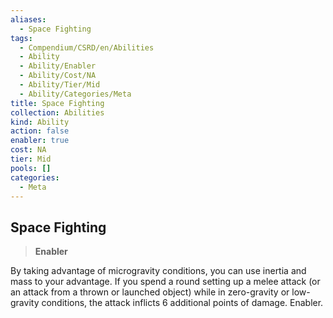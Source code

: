 ```yaml
---
aliases:
  - Space Fighting
tags:
  - Compendium/CSRD/en/Abilities
  - Ability
  - Ability/Enabler
  - Ability/Cost/NA
  - Ability/Tier/Mid
  - Ability/Categories/Meta
title: Space Fighting
collection: Abilities
kind: Ability
action: false
enabler: true
cost: NA
tier: Mid
pools: []
categories:
  - Meta
---
```

## Space Fighting    
>**Enabler**  
    
By taking advantage of microgravity conditions, you can use inertia and mass to your advantage. If you spend a round setting up a melee attack (or an attack from a thrown or launched object) while in zero-gravity or low-gravity conditions, the attack inflicts 6 additional points of damage. Enabler.